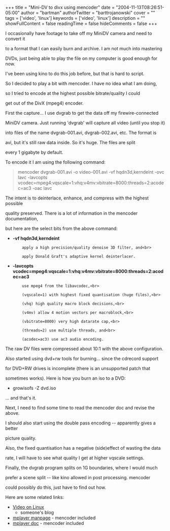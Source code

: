 +++
title = "Mini-DV to divx using mencoder"
date = "2004-11-13T08:26:51-05:00"
author = "bartman"
authorTwitter = "barttrojanowski"
cover = ""
tags = ['video', 'linux']
keywords = ['video', 'linux']
description = ""
showFullContent = false
readingTime = false
hideComments = false
+++

<p>

I occasionally have footage to take off my MiniDV camera and need to convert it

to a format that I can easily burn and archive.  I am not much into mastering 

DVDs, just being able to play the file on my computer is good enough for now.

</p>



<p>

I've been using kino to do this job before, but that is hard to script.

So I decided to play a bit with mencoder.  I have no idea what I am doing, 

so I tried to encode at the highest possible bitrate/quality I could 

get out of the DivX (mpeg4) encoder.

</p>



<p>

First the capture... I use dvgrab to get the data off my firewire-connected 

MiniDV camera.  Just running 'dvgrab' will capture all video (until you stop it)

into files of the name dvgrab-001.avi, dvgrab-002.avi, etc.  The format is

avi, but it's still raw data inside.  So it's huge.  The files are split

every 1 gigabyte by default.

</p>



<p>

To encode it I am using the following command:

<blockquote>

mencoder dvgrab-001.avi -o video-001.avi -vf hqdn3d,kerndeint -ovc lavc -lavcopts vcodec=mpeg4:vqscale=1:vhq:v4mv:vbitrate=8000:threads=2:acodec=ac3 -oac lavc

</blockquote>

The intent is to deinterlace, enhance, and compress with the highest possible

quality preserved.  There is a lot of information in the mencoder documentation,

but here are the select bits from the above command:

<ul>

<li><b>-vf hqdn3d,kerndeint</b><br>

        apply a high precision/quality denoise 3D filter, and<br>

        apply Donald Graft's adaptive kernel deinterlacer.

<li><b>-lavcopts vcodec=mpeg4:vqscale=1:vhq:v4mv:vbitrate=8000:threads=2:acodec=ac3</b><br>

        use mpeg4 from the libavcodec,<br>

        (vqscale=1) with highest fixed quantisation (huge files),<br>

        (vhq) high quality macro block decisions,<br>

        (v4mv) allow 4 motion vectors per macroblock,<br>

        (vbitrate=8000) very high datarate cap,<br>

        (threads=2) use multiple threads, and<br>

        (acodec=ac3) use ac3 audio encoding.

</ul>

The raw DV files were compressed about 10:1 with the above configuration.

</p>



<p>

Also started using dvd+rw tools for burning... since the cdrecord support

for DVD+RW drives is incomplete (there is an unsupported patch that 

sometimes works).  Here is how you burn an iso to a DVD:

<ul>

<li>growisofs -Z dvd.iso

</ul>

... and that's it.

</p>



<p>

Next, I need to find some time to read the mencoder doc and revise the above.

I should also start using the double pass encoding -- apparently gives a better

picture quality.

</p>



<p>

Also, the fixed quantisation has a negative (side)effect of wasting the data

rate, I will have to see what quality I get at higher vqscale settings.

</p>



<p>

Finally, the dvgrab program splits on 1G boundaries, where I would much 

prefer a scene split -- like kino allowed in post processing.  mencoder

could possibly do this, just have to find out how.

<p>



<p>

Here are some related links:

<ul>

<li><a href=http://home.scarlet.be/~eb023909/Linux-Video.htm>Video on Linux</a>

- someone's blog

<li><a href=http://www.mplayerhq.hu/DOCS/man/en/mplayer.1.html>mplayer manpage</a> - mencoder included

<li><a href=http://www.mplayerhq.hu/DOCS/HTML/en/index.html>mplayer doc</a> - mencoder included

</p>

